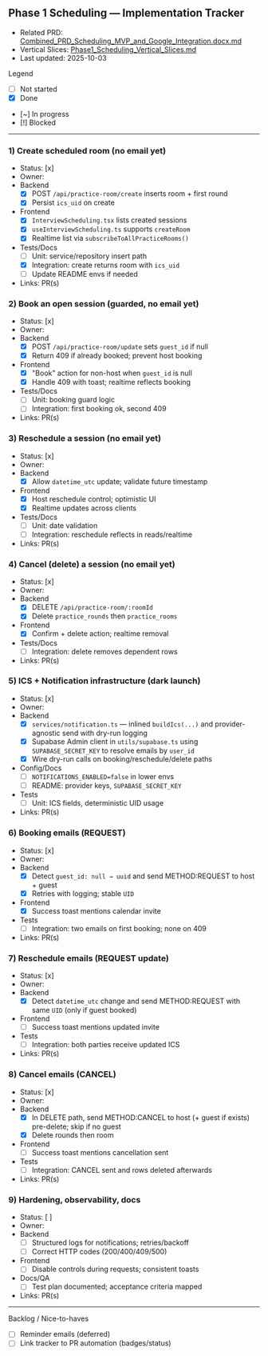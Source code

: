 ## Phase 1 Scheduling — Implementation Tracker

- Related PRD: [Combined_PRD_Scheduling_MVP_and_Google_Integration.docx.md](./Combined_PRD_Scheduling_MVP_and_Google_Integration.docx.md)
- Vertical Slices: [Phase1_Scheduling_Vertical_Slices.md](./Phase1_Scheduling_Vertical_Slices.md)
- Last updated: 2025-10-03

Legend
- [ ] Not started
- [x] Done
- [~] In progress
- [!] Blocked

---

### 1) Create scheduled room (no email yet)
- Status: [x]
- Owner:
- Backend
  - [x] POST `/api/practice-room/create` inserts room + first round
  - [x] Persist `ics_uid` on create
- Frontend
  - [x] `InterviewScheduling.tsx` lists created sessions
  - [x] `useInterviewScheduling.ts` supports `createRoom`
  - [x] Realtime list via `subscribeToAllPracticeRooms()`
- Tests/Docs
  - [ ] Unit: service/repository insert path
  - [x] Integration: create returns room with `ics_uid`
  - [ ] Update README envs if needed
- Links: PR(s)

### 2) Book an open session (guarded, no email yet)
- Status: [x]
- Owner:
- Backend
  - [x] POST `/api/practice-room/update` sets `guest_id` if null
  - [x] Return 409 if already booked; prevent host booking
- Frontend
  - [x] "Book" action for non-host when `guest_id` is null
  - [x] Handle 409 with toast; realtime reflects booking
- Tests/Docs
  - [ ] Unit: booking guard logic
  - [ ] Integration: first booking ok, second 409
- Links: PR(s)

### 3) Reschedule a session (no email yet)
- Status: [x]
- Owner:
- Backend
  - [x] Allow `datetime_utc` update; validate future timestamp
- Frontend
  - [x] Host reschedule control; optimistic UI
  - [x] Realtime updates across clients
- Tests/Docs
  - [ ] Unit: date validation
  - [ ] Integration: reschedule reflects in reads/realtime
- Links: PR(s)

### 4) Cancel (delete) a session (no email yet)
 - Status: [x]
- Owner:
- Backend
  - [x] DELETE `/api/practice-room/:roomId`
  - [x] Delete `practice_rounds` then `practice_rooms`
- Frontend
  - [x] Confirm + delete action; realtime removal
- Tests/Docs
  - [ ] Integration: delete removes dependent rows
- Links: PR(s)

### 5) ICS + Notification infrastructure (dark launch)
- Status: [x]
- Owner:
- Backend
  - [x] `services/notification.ts` — inlined `buildIcs(...)` and provider-agnostic send with dry-run logging
  - [x] Supabase Admin client in `utils/supabase.ts` using `SUPABASE_SECRET_KEY` to resolve emails by `user_id`
  - [x] Wire dry-run calls on booking/reschedule/delete paths
- Config/Docs
  - [ ] `NOTIFICATIONS_ENABLED=false` in lower envs
  - [ ] README: provider keys, `SUPABASE_SECRET_KEY`
- Tests
  - [ ] Unit: ICS fields, deterministic UID usage
- Links: PR(s)

### 6) Booking emails (REQUEST)
- Status: [x]
- Owner:
- Backend
  - [x] Detect `guest_id: null → uuid` and send METHOD:REQUEST to host + guest
  - [x] Retries with logging; stable `UID`
- Frontend
  - [x] Success toast mentions calendar invite
- Tests
  - [ ] Integration: two emails on first booking; none on 409
- Links: PR(s)

### 7) Reschedule emails (REQUEST update)
- Status: [x]
- Owner:
- Backend
  - [x] Detect `datetime_utc` change and send METHOD:REQUEST with same `UID` (only if guest booked)
- Frontend
  - [ ] Success toast mentions updated invite
- Tests
  - [ ] Integration: both parties receive updated ICS
- Links: PR(s)

### 8) Cancel emails (CANCEL)
- Status: [x]
- Owner:
- Backend
  - [x] In DELETE path, send METHOD:CANCEL to host (+ guest if exists) pre-delete; skip if no guest
  - [x] Delete rounds then room
- Frontend
  - [ ] Success toast mentions cancellation sent
- Tests
  - [ ] Integration: CANCEL sent and rows deleted afterwards
- Links: PR(s)

### 9) Hardening, observability, docs
- Status: [ ]
- Owner:
- Backend
  - [ ] Structured logs for notifications; retries/backoff
  - [ ] Correct HTTP codes (200/400/409/500)
- Frontend
  - [ ] Disable controls during requests; consistent toasts
- Docs/QA
  - [ ] Test plan documented; acceptance criteria mapped
- Links: PR(s)

---

Backlog / Nice-to-haves
- [ ] Reminder emails (deferred)
- [ ] Link tracker to PR automation (badges/status)
